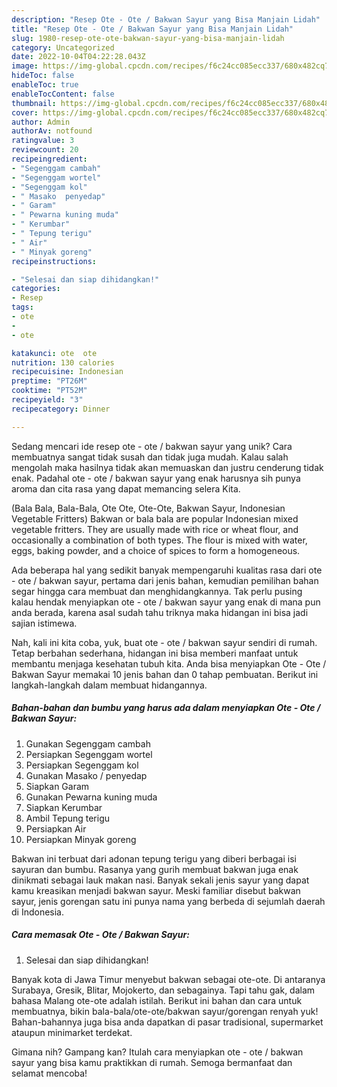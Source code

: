 ```yaml
---
description: "Resep Ote - Ote / Bakwan Sayur yang Bisa Manjain Lidah"
title: "Resep Ote - Ote / Bakwan Sayur yang Bisa Manjain Lidah"
slug: 1980-resep-ote-ote-bakwan-sayur-yang-bisa-manjain-lidah
category: Uncategorized
date: 2022-10-04T04:22:28.043Z
image: https://img-global.cpcdn.com/recipes/f6c24cc085ecc337/680x482cq70/ote-ote-bakwan-sayur-foto-resep-utama.jpg
hideToc: false
enableToc: true
enableTocContent: false
thumbnail: https://img-global.cpcdn.com/recipes/f6c24cc085ecc337/680x482cq70/ote-ote-bakwan-sayur-foto-resep-utama.jpg
cover: https://img-global.cpcdn.com/recipes/f6c24cc085ecc337/680x482cq70/ote-ote-bakwan-sayur-foto-resep-utama.jpg
author: Admin
authorAv: notfound
ratingvalue: 3
reviewcount: 20
recipeingredient:
- "Segenggam cambah"
- "Segenggam wortel"
- "Segenggam kol"
- " Masako  penyedap"
- " Garam"
- " Pewarna kuning muda"
- " Kerumbar"
- " Tepung terigu"
- " Air"
- " Minyak goreng"
recipeinstructions:

- "Selesai dan siap dihidangkan!"
categories:
- Resep
tags:
- ote
- 
- ote

katakunci: ote  ote 
nutrition: 130 calories
recipecuisine: Indonesian
preptime: "PT26M"
cooktime: "PT52M"
recipeyield: "3"
recipecategory: Dinner

---
```





Sedang mencari ide resep ote - ote / bakwan sayur yang unik? Cara membuatnya sangat tidak susah dan tidak juga mudah. Kalau salah mengolah maka hasilnya tidak akan memuaskan dan justru cenderung tidak enak. Padahal ote - ote / bakwan sayur yang enak harusnya sih punya aroma dan cita rasa yang dapat memancing selera Kita.





(Bala Bala, Bala-Bala, Ote Ote, Ote-Ote, Bakwan Sayur, Indonesian Vegetable Fritters) Bakwan or bala bala are popular Indonesian mixed vegetable fritters. They are usually made with rice or wheat flour, and occasionally a combination of both types. The flour is mixed with water, eggs, baking powder, and a choice of spices to form a homogeneous.

Ada beberapa hal yang sedikit banyak mempengaruhi kualitas rasa dari ote - ote / bakwan sayur, pertama dari jenis bahan, kemudian pemilihan bahan segar hingga cara membuat dan menghidangkannya. Tak perlu pusing kalau hendak menyiapkan ote - ote / bakwan sayur yang enak di mana pun anda berada, karena asal sudah tahu triknya maka hidangan ini bisa jadi sajian istimewa.






Nah, kali ini kita coba, yuk, buat ote - ote / bakwan sayur sendiri di rumah. Tetap berbahan sederhana, hidangan ini bisa memberi manfaat untuk membantu menjaga kesehatan tubuh kita. Anda bisa menyiapkan Ote - Ote / Bakwan Sayur memakai 10 jenis bahan dan 0 tahap pembuatan. Berikut ini langkah-langkah dalam membuat hidangannya.

<!--inarticleads1-->

##### Bahan-bahan dan bumbu yang harus ada dalam menyiapkan Ote - Ote / Bakwan Sayur:

1. Gunakan Segenggam cambah
1. Persiapkan Segenggam wortel
1. Persiapkan Segenggam kol
1. Gunakan  Masako / penyedap
1. Siapkan  Garam
1. Gunakan  Pewarna kuning muda
1. Siapkan  Kerumbar
1. Ambil  Tepung terigu
1. Persiapkan  Air
1. Persiapkan  Minyak goreng


Bakwan ini terbuat dari adonan tepung terigu yang diberi berbagai isi sayuran dan bumbu. Rasanya yang gurih membuat bakwan juga enak dinikmati sebagai lauk makan nasi. Banyak sekali jenis sayur yang dapat kamu kreasikan menjadi bakwan sayur. Meski familiar disebut bakwan sayur, jenis gorengan satu ini punya nama yang berbeda di sejumlah daerah di Indonesia. 

<!--inarticleads2-->

##### Cara memasak Ote - Ote / Bakwan Sayur:


1. Selesai dan siap dihidangkan!

Banyak kota di Jawa Timur menyebut bakwan sebagai ote-ote. Di antaranya Surabaya, Gresik, Blitar, Mojokerto, dan sebagainya. Tapi tahu gak, dalam bahasa Malang ote-ote adalah istilah. Berikut ini bahan dan cara untuk membuatnya, bikin bala-bala/ote-ote/bakwan sayur/gorengan renyah yuk! Bahan-bahannya juga bisa anda dapatkan di pasar tradisional, supermarket ataupun minimarket terdekat. 

Gimana nih? Gampang kan? Itulah cara menyiapkan ote - ote / bakwan sayur yang bisa kamu praktikkan di rumah. Semoga bermanfaat dan selamat mencoba!
